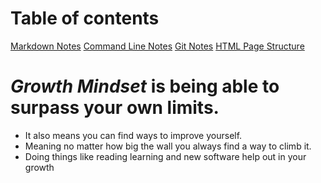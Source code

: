 # Table of contents
[Markdown Notes](/reading-notes/README2)
[Command Line Notes](/reading-notes/README3)
[Git Notes](/reading-notes/README4)
[HTML Page Structure](/reading-note/README5)



# _**Growth Mindset**_ is being able to surpass your own limits.<br>
* It also means you can find ways to improve yourself.<br>
* Meaning no matter how big the wall you always find a way to climb it.<br>
* Doing things like reading learning and new software help out in your growth<br>

